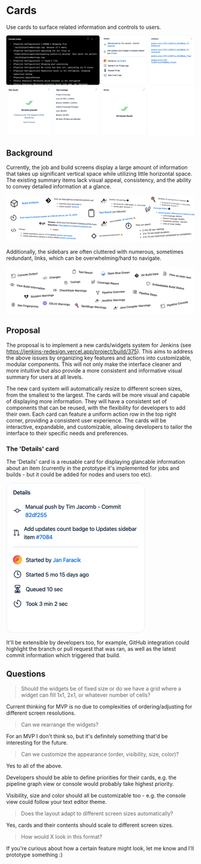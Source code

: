 # Cards

Use cards to surface related information and controls to users.

![Cards](cards.png)

## Background

Currently, the job and build screens display a large amount of information that takes up significant vertical space while utilizing little horizontal space. The existing summary items lack visual appeal, consistency, and the ability to convey detailed information at a glance.

![Summary](summary.png)

Additionally, the sidebars are often cluttered with numerous, sometimes redundant, links, which can be overwhelming/hard to navigate.

![Actions](actions.png)

## Proposal

The proposal is to implement a new cards/widgets system for Jenkins (see https://jenkins-redesign.vercel.app/project/build/375). This aims to address the above issues by organizing key features and actions into customizable, modular components. This will not only make the interface cleaner and more intuitive but also provide a more consistent and informative visual summary for users at all levels.

The new card system will automatically resize to different screen sizes, from the smallest to the largest. The cards will be more visual and capable of displaying more information. They will have a consistent set of components that can be reused, with the flexibility for developers to add their own. Each card can feature a uniform action row in the top right corner, providing a consistent user experience. The cards will be interactive, expandable, and customizable, allowing developers to tailor the interface to their specific needs and preferences.

### The 'Details' card

The 'Details' card is a reusable card for displaying glancable information about an item (currently in the prototype it's implemented for jobs and builds - but it could be added for nodes and users too etc). 

<img src="details.png" width="371px" alt="Details widget" />

It'll be extensible by developers too, for example, GitHub integration could highlight the branch or pull request that was ran, as well as the latest commit information which triggered that build.

## Questions

> Should the widgets be of fixed size or do we have a grid where a widget can fill 1x1, 2x1, or whatever number of cells?

Current thinking for MVP is no due to complexities of ordering/adjusting for different screen resolutions.

> Can we rearrange the widgets?

For an MVP I don't think so, but it's definitely something that'd be interesting for the future.

> Can we customize the appearance (order, visibility, size, color)?

Yes to all of the above.

Developers should be able to define priorities for their cards, e.g. the pipeline graph view or console would probably take highest priority.

Visibility, size and color should all be customizable too - e.g. the console view could follow your text editor theme.

> Does the layout adapt to different screen sizes automatically?

Yes, cards and their contents should scale to different screen sizes.

> How would X look in this format?

If you're curious about how a certain feature might look, let me know and I'll prototype something :)
